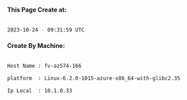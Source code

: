 
   
#### This Page Create at:

```bash

2023-10-24 - 09:31:59 UTC

```

#### Create By Machine:

```bash

Host Name : fv-az574-166

platform  : Linux-6.2.0-1015-azure-x86_64-with-glibc2.35

Ip Local  : 10.1.0.33

```

